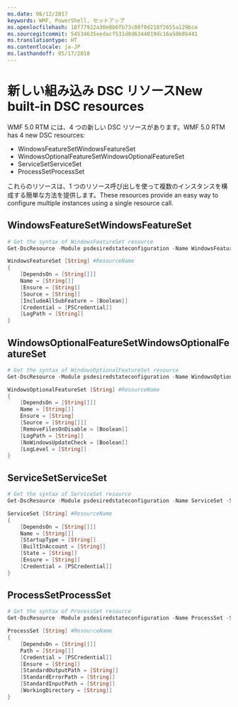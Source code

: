```yaml
---
ms.date: 06/12/2017
keywords: WMF, PowerShell, セットアップ
ms.openlocfilehash: 18f77922a30e8b6fb73c08f0d218f2655a129bce
ms.sourcegitcommit: 54534635eedacf531d8d6344019dc16a50b8b441
ms.translationtype: HT
ms.contentlocale: ja-JP
ms.lasthandoff: 05/17/2018
---
```

# <a name="new-built-in-dsc-resources"></a><span data-ttu-id="10932-102">新しい組み込み DSC リソース</span><span class="sxs-lookup"><span data-stu-id="10932-102">New built-in DSC resources</span></span>

<span data-ttu-id="10932-103">WMF 5.0 RTM には、4 つの新しい DSC リソースがあります。</span><span class="sxs-lookup"><span data-stu-id="10932-103">WMF 5.0 RTM has 4 new DSC resources:</span></span>
* <span data-ttu-id="10932-104">WindowsFeatureSet</span><span class="sxs-lookup"><span data-stu-id="10932-104">WindowsFeatureSet</span></span>
* <span data-ttu-id="10932-105">WindowsOptionalFeatureSet</span><span class="sxs-lookup"><span data-stu-id="10932-105">WindowsOptionalFeatureSet</span></span>
* <span data-ttu-id="10932-106">ServiceSet</span><span class="sxs-lookup"><span data-stu-id="10932-106">ServiceSet</span></span>
* <span data-ttu-id="10932-107">ProcessSet</span><span class="sxs-lookup"><span data-stu-id="10932-107">ProcessSet</span></span>

<span data-ttu-id="10932-108">これらのリソースは、1 つのリソース呼び出しを使って複数のインスタンスを構成する簡単な方法を提供します。</span><span class="sxs-lookup"><span data-stu-id="10932-108">These resources provide an easy way to configure multiple instances using a single resource call.</span></span>

## <a name="windowsfeatureset"></a><span data-ttu-id="10932-109">WindowsFeatureSet</span><span class="sxs-lookup"><span data-stu-id="10932-109">WindowsFeatureSet</span></span>

```powershell
# Get the syntax of WindowsFeatureSet resource
Get-DscResource -Module psdesiredstateconfiguration -Name WindowsFeatureSet -Syntax

WindowsFeatureSet [String] #ResourceName
{
    [DependsOn = [String[]]]
    Name = [String[]]
    [Ensure = [String]]
    [Source = [String]]
    [IncludeAllSubFeature = [Boolean]]
    [Credential = [PSCredential]]
    [LogPath = [String]]
}
```

## <a name="windowsoptionalfeatureset"></a><span data-ttu-id="10932-110">WindowsOptionalFeatureSet</span><span class="sxs-lookup"><span data-stu-id="10932-110">WindowsOptionalFeatureSet</span></span>

```powershell
# Get the syntax of WindowsOptionalFeatureSet resource
Get-DscResource -Module psdesiredstateconfiguration -Name WindowsOptionalFeatureSet -Syntax

WindowsOptionalFeatureSet [String] #ResourceName
{
    [DependsOn = [String[]]]
    Name = [String[]]
    Ensure = [String]
    [Source = [String[]]]
    [RemoveFilesOnDisable = [Boolean]]
    [LogPath = [String]]
    [NoWindowsUpdateCheck = [Boolean]]
    [LogLevel = [String]]
}
```

## <a name="serviceset"></a><span data-ttu-id="10932-111">ServiceSet</span><span class="sxs-lookup"><span data-stu-id="10932-111">ServiceSet</span></span>

```powershell
# Get the syntax of ServiceSet resource
Get-DscResource -Module psdesiredstateconfiguration -Name ServiceSet -Syntax

ServiceSet [String] #ResourceName
{
    [DependsOn = [String[]]]
    Name = [String[]]
    [StartupType = [String]]
    [BuiltInAccount = [String]]
    [State = [String]]
    [Ensure = [String]]
    [Credential = [PSCredential]]
}
```

## <a name="processset"></a><span data-ttu-id="10932-112">ProcessSet</span><span class="sxs-lookup"><span data-stu-id="10932-112">ProcessSet</span></span>

```powershell
# Get the syntax of ProcessSet resource
Get-DscResource -Module psdesiredstateconfiguration -Name ProcessSet -Syntax

ProcessSet [String] #ResourceName
{
    [DependsOn = [String[]]]
    Path = [String[]]
    [Credential = [PSCredential]]
    [Ensure = [String]]
    [StandardOutputPath = [String]]
    [StandardErrorPath = [String]]
    [StandardInputPath = [String]]
    [WorkingDirectory = [String]]
}
```
